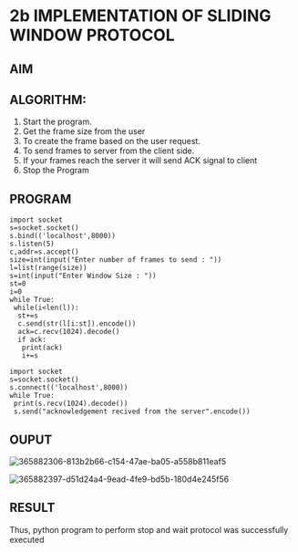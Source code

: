 # 2b IMPLEMENTATION OF SLIDING WINDOW PROTOCOL
## AIM
## ALGORITHM:
1. Start the program.
2. Get the frame size from the user
3. To create the frame based on the user request.
4. To send frames to server from the client side.
5. If your frames reach the server it will send ACK signal to client
6. Stop the Program
## PROGRAM

```
import socket
s=socket.socket()
s.bind(('localhost',8000))
s.listen(5)
c,addr=s.accept()
size=int(input("Enter number of frames to send : "))
l=list(range(size))
s=int(input("Enter Window Size : "))
st=0
i=0
while True:
 while(i<len(l)):
  st+=s
  c.send(str(l[i:st]).encode())
  ack=c.recv(1024).decode()
  if ack:
   print(ack)
   i+=s
```
```
import socket
s=socket.socket()
s.connect(('localhost',8000))
while True: 
 print(s.recv(1024).decode())
 s.send("acknowledgement recived from the server".encode())
```
 
## OUPUT
![365882306-813b2b66-c154-47ae-ba05-a558b811eaf5](https://github.com/user-attachments/assets/a035b206-fdfb-4584-ad7a-d2c0f23c89e7)

![365882397-d51d24a4-9ead-4fe9-bd5b-180d4e245f56](https://github.com/user-attachments/assets/c71d2c37-b027-40fe-afa8-3db62ab63af5)

## RESULT
Thus, python program to perform stop and wait protocol was successfully executed
